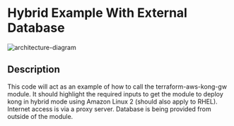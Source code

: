 # Hybrid Example With External Database

![architecture-diagram](https://raw.githubusercontent.com/dwp/terraform-aws-kong-gateway/main/examples/hybrid_external_database/hybrid_external_amazon_linux.png)

## Description

This code will act as an example of how to call the terraform-aws-kong-gw module.
It should highlight the required inputs to get the module to deploy kong in hybrid
mode using Amazon Linux 2 (should also apply to RHEL). Internet access is via a proxy server. Database is being provided from outside of the module.
